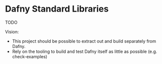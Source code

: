 # Dafny Standard Libraries

TODO

Vision:

* This project should be possible to extract out and build separately from Dafny.
* Rely on the tooling to build and test Dafny itself as little as possible (e.g. check-examples)

